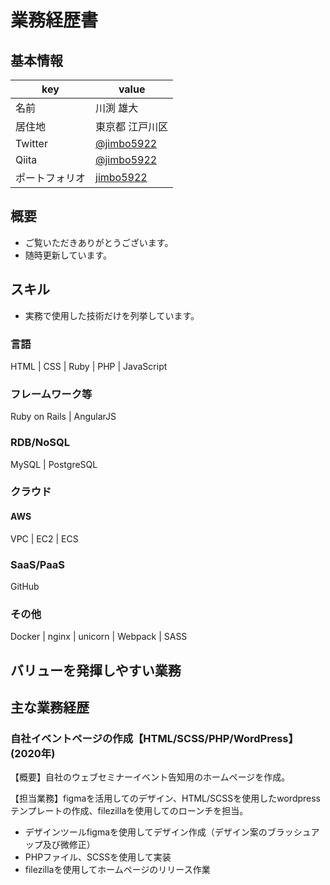 # 業務経歴書

## 基本情報

|key|value|
|----|----|
|名前|川渕 雄大|
|居住地|東京都 江戸川区|
|Twitter|[@jimbo5922](https://twitter.com/jimbo5922) |
|Qiita|[@jimbo5922](https://qiita.com/jimbo5922) |
|ポートフォリオ|[jimbo5922](https://github.com/jimbo5922) |

## 概要

- ご覧いただきありがとうございます。
- 随時更新しています。

## スキル

- 実務で使用した技術だけを列挙しています。

### 言語

HTML | CSS | Ruby | PHP | JavaScript

### フレームワーク等

Ruby on Rails | AngularJS

### RDB/NoSQL

MySQL | PostgreSQL

### クラウド

#### AWS

VPC | EC2 | ECS

### SaaS/PaaS

GitHub

### その他

Docker | nginx | unicorn | Webpack | SASS

## バリューを発揮しやすい業務

## 主な業務経歴

### 自社イベントページの作成【HTML/SCSS/PHP/WordPress】(2020年)

【概要】自社のウェブセミナーイベント告知用のホームページを作成。

【担当業務】figmaを活用してのデザイン、HTML/SCSSを使用したwordpressテンプレートの作成、filezillaを使用してのローンチを担当。

- デザインツールfigmaを使用してデザイン作成（デザイン案のブラッシュアップ及び微修正）
- PHPファイル、SCSSを使用して実装
- filezillaを使用してホームページのリリース作業
